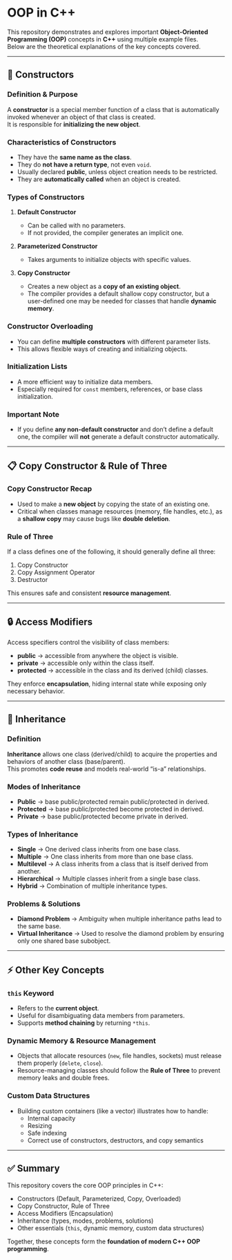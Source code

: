 # OOP in C++

This repository demonstrates and explores important **Object-Oriented Programming (OOP)** concepts in **C++** using multiple example files.  
Below are the theoretical explanations of the key concepts covered.

---

## 🚀 Constructors

### Definition & Purpose
A **constructor** is a special member function of a class that is automatically invoked whenever an object of that class is created.  
It is responsible for **initializing the new object**.

### Characteristics of Constructors
- They have the **same name as the class**.  
- They do **not have a return type**, not even `void`.  
- Usually declared **public**, unless object creation needs to be restricted.  
- They are **automatically called** when an object is created.  

### Types of Constructors
1. **Default Constructor**  
   - Can be called with no parameters.  
   - If not provided, the compiler generates an implicit one.  

2. **Parameterized Constructor**  
   - Takes arguments to initialize objects with specific values.  

3. **Copy Constructor**  
   - Creates a new object as a **copy of an existing object**.  
   - The compiler provides a default shallow copy constructor, but a user-defined one may be needed for classes that handle **dynamic memory**.  

### Constructor Overloading
- You can define **multiple constructors** with different parameter lists.  
- This allows flexible ways of creating and initializing objects.  

### Initialization Lists
- A more efficient way to initialize data members.  
- Especially required for `const` members, references, or base class initialization.  

### Important Note
- If you define **any non-default constructor** and don’t define a default one, the compiler will **not** generate a default constructor automatically.

---

## 📋 Copy Constructor & Rule of Three

### Copy Constructor Recap
- Used to make a **new object** by copying the state of an existing one.  
- Critical when classes manage resources (memory, file handles, etc.), as a **shallow copy** may cause bugs like **double deletion**.  

### Rule of Three
If a class defines one of the following, it should generally define all three:
1. Copy Constructor  
2. Copy Assignment Operator  
3. Destructor  

This ensures safe and consistent **resource management**.  

---

## 🔒 Access Modifiers

Access specifiers control the visibility of class members:

- **public** → accessible from anywhere the object is visible.  
- **private** → accessible only within the class itself.  
- **protected** → accessible in the class and its derived (child) classes.  

They enforce **encapsulation**, hiding internal state while exposing only necessary behavior.

---

## 🧬 Inheritance

### Definition
**Inheritance** allows one class (derived/child) to acquire the properties and behaviors of another class (base/parent).  
This promotes **code reuse** and models real-world “is-a” relationships.

### Modes of Inheritance
- **Public** → base public/protected remain public/protected in derived.  
- **Protected** → base public/protected become protected in derived.  
- **Private** → base public/protected become private in derived.  

### Types of Inheritance
- **Single** → One derived class inherits from one base class.  
- **Multiple** → One class inherits from more than one base class.  
- **Multilevel** → A class inherits from a class that is itself derived from another.  
- **Hierarchical** → Multiple classes inherit from a single base class.  
- **Hybrid** → Combination of multiple inheritance types.  

### Problems & Solutions
- **Diamond Problem** → Ambiguity when multiple inheritance paths lead to the same base.  
- **Virtual Inheritance** → Used to resolve the diamond problem by ensuring only one shared base subobject.

---

## ⚡ Other Key Concepts

### `this` Keyword
- Refers to the **current object**.  
- Useful for disambiguating data members from parameters.  
- Supports **method chaining** by returning `*this`.

### Dynamic Memory & Resource Management
- Objects that allocate resources (`new`, file handles, sockets) must release them properly (`delete`, `close`).  
- Resource-managing classes should follow the **Rule of Three** to prevent memory leaks and double frees.  

### Custom Data Structures
- Building custom containers (like a vector) illustrates how to handle:  
  - Internal capacity  
  - Resizing  
  - Safe indexing  
  - Correct use of constructors, destructors, and copy semantics  

---

## ✅ Summary
This repository covers the core OOP principles in C++:
- Constructors (Default, Parameterized, Copy, Overloaded)  
- Copy Constructor, Rule of Three  
- Access Modifiers (Encapsulation)  
- Inheritance (types, modes, problems, solutions)  
- Other essentials (`this`, dynamic memory, custom data structures)  

Together, these concepts form the **foundation of modern C++ OOP programming**.
